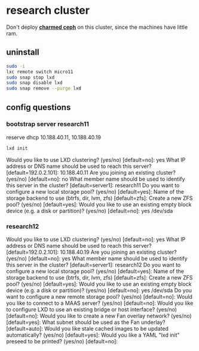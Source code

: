 # research cluster

Don't deploy **[charmed ceph](https://discourse.ubuntu.com/t/deploy-charmed-ceph-on-lxd/56554)** on this cluster, since the machines have little ram.

## uninstall

```bash
sudo -i
lxc remote switch micro11
sudo snap stop lxd 
sudo snap disable lxd 
sudo snap remove --purge lxd
```

## config questions

### bootstrap server research11

reserve dhcp 10.188.40.11, 10.188.40.19

```bash
lxd init

```

Would you like to use LXD clustering? (yes/no) [default=no]: yes
What IP address or DNS name should be used to reach this server? [default=192.0.2.101]: 10.188.40.11
Are you joining an existing cluster? (yes/no) [default=no]: no
What member name should be used to identify this server in the cluster? [default=server1]: research11
Do you want to configure a new local storage pool? (yes/no) [default=yes]:
Name of the storage backend to use (btrfs, dir, lvm, zfs) [default=zfs]:
Create a new ZFS pool? (yes/no) [default=yes]:
Would you like to use an existing empty block device (e.g. a disk or partition)? (yes/no) [default=no]: yes
/dev/sda

### research12

Would you like to use LXD clustering? (yes/no) [default=no]: yes
What IP address or DNS name should be used to reach this server? [default=192.0.2.101]: 10.188.40.19
Are you joining an existing cluster? (yes/no) [default=no]: yes
What member name should be used to identify this server in the cluster? [default=server1]: research12
Do you want to configure a new local storage pool? (yes/no) [default=yes]:
Name of the storage backend to use (btrfs, dir, lvm, zfs) [default=zfs]:
Create a new ZFS pool? (yes/no) [default=yes]:
Would you like to use an existing empty block device (e.g. a disk or partition)? (yes/no) [default=no]: yes
/dev/sda
Do you want to configure a new remote storage pool? (yes/no) [default=no]:
Would you like to connect to a MAAS server? (yes/no) [default=no]:
Would you like to configure LXD to use an existing bridge or host interface? (yes/no) [default=no]:
Would you like to create a new Fan overlay network? (yes/no) [default=yes]:
What subnet should be used as the Fan underlay? [default=auto]:
Would you like stale cached images to be updated automatically? (yes/no) [default=yes]:
Would you like a YAML "lxd init" preseed to be printed? (yes/no) [default=no]:
